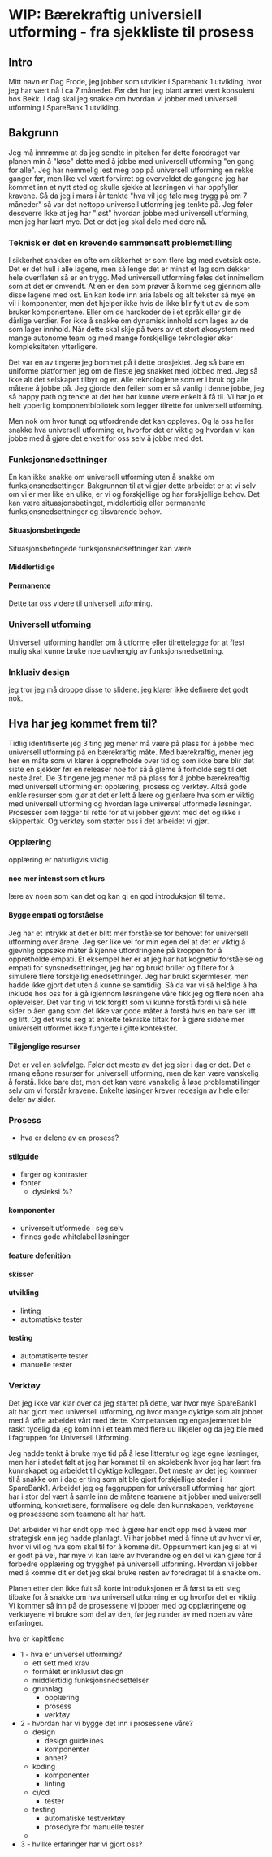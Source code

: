 # WIP: Bærekraftig universiell utforming - fra sjekkliste til prosess

## Intro

Mitt navn er Dag Frode, jeg jobber som utvikler i Sparebank 1 utvikling, hvor jeg har vært nå i ca 7 måneder. Før det har jeg blant annet vært konsulent hos Bekk. I dag skal jeg snakke om hvordan vi jobber med universell utforming i SpareBank 1 utvikling.

## Bakgrunn

Jeg må innrømme at da jeg sendte in pitchen for dette foredraget var planen min å "løse" dette med å jobbe med universell utforming "en gang for alle". Jeg har nemmelig lest meg opp på universell utforming en rekke ganger før, men like vel vært forvirret og overveldet de gangene jeg har kommet inn et nytt sted og skulle sjekke at løsningen vi har oppfyller kravene. Så da jeg i mars i år tenkte "hva vil jeg føle meg trygg på om 7 måneder" så var det nettopp universell utforming jeg tenkte på. Jeg føler dessverre ikke at jeg har "løst" hvordan jobbe med universell utforming, men jeg har lært mye. Det er det jeg skal dele med dere nå.

### Teknisk er det en krevende sammensatt problemstilling

I sikkerhet snakker en ofte om sikkerhet er som flere lag med svetsisk oste. Det er det hull i alle lagene, men så lenge det er minst et lag som dekker hele overflaten så er en trygg. Med universell utforming føles det innimellom som at det er omvendt. At en er den som prøver å komme seg gjennom alle disse lagene med ost. En kan kode inn aria labels og alt tekster så mye en vil i komponenter, men det hjelper ikke hvis de ikke blir fylt ut av de som bruker komponentene. Eller om de hardkoder de i et språk eller gir de dårlige verdier. For ikke å snakke om dynamisk innhold som lages av de som lager innhold. Når dette skal skje på tvers av et stort økosystem med mange autonome team og med mange forskjellige teknologier øker kompleksiteten ytterligere.

Det var en av tingene jeg bommet på i dette prosjektet. Jeg så bare en uniforme platformen jeg om de fleste jeg snakket med jobbed med. Jeg så ikke alt det selskapet tilbyr og er. Alle teknologiene som er i bruk og alle måtene å jobbe på. Jeg gjorde den feilen som er så vanlig i denne jobbe, jeg så happy path og tenkte at det her bør kunne være enkelt å få til. Vi har jo et helt ypperlig komponentbibliotek som legger tilrette for universell utforming.

Men nok om hvor tungt og utfordrende det kan oppleves. Og la oss heller snakke hva universell utforming er, hvorfor det er viktig og hvordan vi kan jobbe med å gjøre det enkelt for oss selv å jobbe med det.

### Funksjonsnedsettninger

En kan ikke snakke om universell utforming uten å snakke om funksjonsnedsettinger. Bakgrunnen til at vi gjør dette arbeidet er at vi selv om vi er mer like en ulike, er vi og forskjellige og har forskjellige behov. Det kan være situasjonsbetinget, middlertidig eller permanente funksjonsnedsettninger og tilsvarende behov.

#### Situasjonsbetingede

Situasjonsbetingede funksjonsnedsettninger kan være

#### Middlertidige

#### Permanente

Dette tar oss videre til universell utforming.

### Universell utforming

Universell utforming handler om å utforme eller tilrettelegge for at flest mulig skal kunne bruke noe uavhengig av funksjonsnedsettning.

### Inklusiv design

jeg tror jeg må droppe disse to slidene. jeg klarer ikke definere det godt nok.

## Hva har jeg kommet frem til?

Tidlig identifiserte jeg 3 ting jeg mener må være på plass for å jobbe med universell utforming på en bærekraftig måte. Med bærekraftig, mener jeg her en måte som vi klarer å oppretholde over tid og som ikke bare blir det siste en sjekker før en releaser noe for så å gleme å forholde seg til det neste året. De 3 tingene jeg mener må på plass for å jobbe bærekreaftig med universell utforming er: opplæring, prosess og verktøy. Altså gode enkle resurser som gjør at det er lett å lære og gjenlære hva som er viktig med universell utforming og hvordan lage universel utformede løsninger. Prosesser som legger til rette for at vi jobber gjevnt med det og ikke i skippertak. Og verktøy som støtter oss i det arbeidet vi gjør.

### Opplæring

opplæring er naturligvis viktig.

#### noe mer intenst som et kurs

lære av noen som kan det og kan gi en god introduksjon til tema.

#### Bygge empati og forståelse

Jeg har et intrykk at det er blitt mer forståelse for behovet for universell utforming over årene. Jeg ser like vel for min egen del at det er viktig å gjevnlig oppsøke måter å kjenne utfordringene på kroppen for å oppretholde empati. Et eksempel her er at jeg har hat kognetiv forståelse og empati for synsnedsettninger, jeg har og brukt briller og filtere for å simulere flere forskjellig enedsettninger. Jeg har brukt skjermleser, men hadde ikke gjort det uten å kunne se samtidig. Så da var vi så heldige å ha inklude hos oss for å gå igjennom løsningene våre fikk jeg og flere noen aha oplevelser. Det var ting vi tok forgitt som vi kunne forstå fordi vi så hele sider p åen gang som det ikke var gode måter å forstå hvis en bare ser litt og litt. Og det viste seg at enkelte tekniske tiltak for å gjøre sidene mer universelt utformet ikke fungerte i gitte kontekster.

#### Tilgjenglige resurser

Det er vel en selvfølge. Føler det meste av det jeg sier i dag er det. Det e rmang eåpne resurser for universell utforming, men de kan være vanskelig å forstå. Ikke bare det, men det kan være vanskelig å løse problemstillinger selv om vi forstår kravene. Enkelte løsinger krever redesign av hele eller deler av sider.

### Prosess

- hva er delene av en prosess?

#### stilguide

- farger og kontraster
- fonter
  - dysleksi %?

#### komponenter

- universelt utformede i seg selv
- finnes gode whitelabel løsninger

#### feature defenition

#### skisser

#### utvikling

- linting
- automatiske tester

#### testing

- automatiserte tester
- manuelle tester

### Verktøy

Det jeg ikke var klar over da jeg startet på dette, var hvor mye SpareBank1 alt har gjort med universell utforming, og hvor mange dyktige som alt jobbet med å løfte arbeidet vårt med dette. Kompetansen og engasjementet ble raskt tydelig da jeg kom inn i et team med flere uu illkjeler og da jeg ble med i fagruppen for Universell Utforming.

Jeg hadde tenkt å bruke mye tid på å lese litteratur og lage egne løsninger, men har i stedet følt at jeg har kommet til en skolebenk hvor jeg har lært fra kunnskapet og arbeidet til dyktige kollegaer. Det meste av det jeg kommer til å snakke om i dag er ting som alt ble gjort forskjellige steder i SpareBank1. Arbeidet jeg og faggruppen for universell utforming har gjort har i stor del vært å samle inn de måtene teamene alt jobber med universell utforming, konkretisere, formalisere og dele den kunnskapen, verktøyene og prosessene som teamene alt har hatt.

Det arbeider vi har endt opp med å gjøre har endt opp med å være mer strategisk enn jeg hadde planlagt. Vi har jobbet med å finne ut av hvor vi er, hvor vi vil og hva som skal til for å komme dit. Oppsummert kan jeg si at vi er godt på vei, har mye vi kan lære av hverandre og en del vi kan gjøre for å forbedre opplæring og trygghet på universell utforming. Hvordan vi jobber med å komme dit er det jeg skal bruke resten av foredraget til å snakke om.

Planen etter den ikke fult så korte introduksjonen er å først ta ett steg tilbake for å snakke om hva universell utforming er og hvorfor det er viktig. Vi kommer så inn på de prosessene vi jobber med og opplæringene og verktøyene vi brukre som del av den, før jeg runder av med noen av våre erfaringer.

hva er kapittlene

- 1 - hva er universel utforming?
  - ett sett med krav
  - formålet er inklusivt design
  - middlertidig funksjonsnedsettelser
  - grunnlag
    - opplæring
    - prosess
    - verktøy
- 2 - hvordan har vi bygge det inn i prosessene våre?
  - design
    - design guidelines
    - komponenter
    - annet?
  - koding
    - komponenter
    - linting
  - ci/cd
    - tester
  - testing
    - automatiske testverktøy
    - prosedyre for manuelle tester
  -
- 3 - hvilke erfaringer har vi gjort oss?
